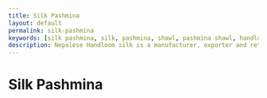 ```yaml
---
title: Silk Pashmina
layout: default
permalink: silk-pashmina
keywords: [silk pashmina, silk, pashmina, shawl, pashmina shawl, handloom, baby pashmina, 100 cashmere, nepal cashmere, pure pashmina, soft raw silk, thamel, kathmandu, nepal, showroom, quality, hand made pashmina, special gift, gift, Mountain goat, stole, wrap, blanket, tie, poncho, silk shirt, print pashmina, embriodery pashmina, cashmere sweaters]
description: Nepalese Handloom silk is a manufacturer, exporter and retailer of Genuine Handmade Pashmina and Soft Raw Silk fabrics since 1985. Our showroom is at Thamel tourist hub center in Kathmandu, Nepal. 
---
```


# Silk Pashmina
